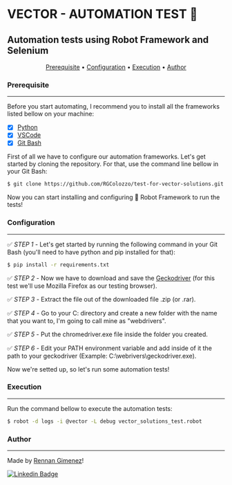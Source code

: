 # VECTOR - AUTOMATION TEST 🤖
## Automation tests using Robot Framework and Selenium

<p align="center">
 <a href="#Prerequisite">Prerequisite</a> • 
 <a href="#Configuration">Configuration</a> • 
 <a href="#Execution">Execution</a> • 
 <a href="#Author">Author</a>
</p>

### Prerequisite
---

Before you start automating, I recommend you to install all the frameworks listed bellow on your machine:

- [x] [Python](https://www.python.org)
- [x] [VSCode](https://code.visualstudio.com/)
- [x] [Git Bash](https://git-scm.com/downloads)

First of all we have to configure our automation frameworks. Let's get started by cloning the repository. For that, use the command line bellow in your Git Bash:

```bash
$ git clone https://github.com/RGColozzo/test-for-vector-solutions.git
```

Now you can start installing and configuring 🤖 Robot Framework to run the tests!

### Configuration
---

✅ *STEP 1* - Let's get started by running the following command in your Git Bash (you'll need to have python and pip installed for that):

```bash
$ pip install -r requirements.txt
```

✅ *STEP 2* - Now we have to download and save the [Geckodriver](https://github.com/mozilla/geckodriver/releases) (for this test we'll use Mozilla Firefox as our testing browser).

✅ *STEP 3* - Extract the file out of the downloaded file .zip (or .rar).

✅ *STEP 4* - Go to your C: directory and create a new folder with the name that you want to, I'm going to call mine as "webdrivers".

✅ *STEP 5* - Put the chromedriver.exe file inside the folder you created.

✅ *STEP 6* - Edit your PATH environment variable and add inside of it the path to your geckodriver (Example: C:\webrivers\geckodriver.exe).

Now we're setted up, so let's run some automation tests!

### Execution
---

Run the command bellow to execute the automation tests:

```bash
$ robot -d logs -i @vector -L debug vector_solutions_test.robot
```

### Author
---

Made by [Rennan Gimenez](https://www.instagram.com/rennangimenez/)!

[![Linkedin Badge](https://img.shields.io/badge/-Rennan-blue?style=flat-square&logo=Linkedin&logoColor=white&link=https://www.linkedin.com/in/rennan-gimenez/)](https://www.linkedin.com/in/rennan-gimenez/)
